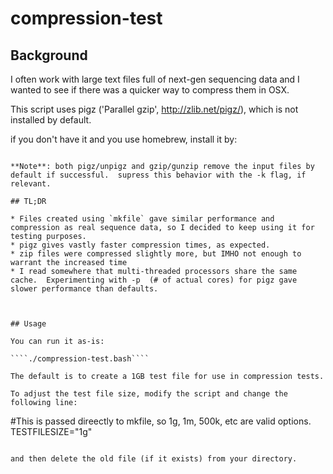 compression-test
================

## Background

I often work with large text files full of next-gen sequencing data and I wanted to see if there was a quicker way to compress them in OSX.

This script uses pigz ('Parallel gzip', http://zlib.net/pigz/), which is not installed by default.

if you don't have it and you use homebrew, install it by: 
````brew install pigz

**Note**: both pigz/unpigz and gzip/gunzip remove the input files by default if successful.  supress this behavior with the -k flag, if relevant.

## TL;DR

* Files created using `mkfile` gave similar performance and compression as real sequence data, so I decided to keep using it for testing purposes.
* pigz gives vastly faster compression times, as expected.
* zip files were compressed slightly more, but IMHO not enough to warrant the increased time
* I read somewhere that multi-threaded processors share the same cache.  Experimenting with -p  (# of actual cores) for pigz gave slower performance than defaults.



## Usage

You can run it as-is:

````./compression-test.bash````

The default is to create a 1GB test file for use in compression tests.

To adjust the test file size, modify the script and change the following line:

````
#This is passed direectly to mkfile, so 1g, 1m, 500k, etc are valid options.
TESTFILESIZE="1g"
````

and then delete the old file (if it exists) from your directory.

